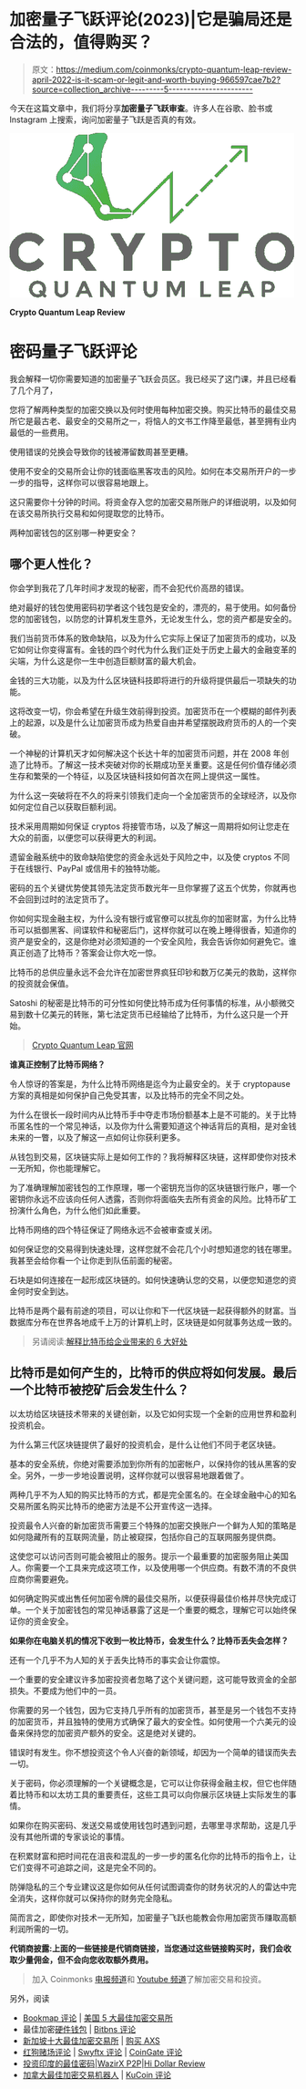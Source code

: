 # 加密量子飞跃评论(2023)|它是骗局还是合法的，值得购买？

> 原文：<https://medium.com/coinmonks/crypto-quantum-leap-review-april-2022-is-it-scam-or-legit-and-worth-buying-966597cae7b2?source=collection_archive---------5----------------------->

今天在这篇文章中，我们将分享**加密量子飞跃审查**。许多人在谷歌、脸书或 Instagram 上搜索，询问加密量子飞跃是否真的有效。

![](img/f2529993c7de23f0017ac9563f676c92.png)

**Crypto Quantum Leap Review**

# 密码量子飞跃评论

我会解释一切你需要知道的加密量子飞跃会员区。我已经买了这门课，并且已经看了几个月了，

您将了解两种类型的加密交换以及何时使用每种加密交换。购买比特币的最佳交易所它是最古老、最安全的交易所之一，将恼人的文书工作降至最低，甚至拥有业内最低的一些费用。

使用错误的兑换会导致你的钱被滞留数周甚至更糟。

使用不安全的交易所会让你的钱面临黑客攻击的风险。如何在本交易所开户的一步一步的指导，这样你可以很容易地跟上。

这只需要你十分钟的时间。将资金存入您的加密交易所账户的详细说明，以及如何在该交易所执行交易和如何提取您的比特币。

两种加密钱包的区别哪一种更安全？

## 哪个更人性化？

你会学到我花了几年时间才发现的秘密，而不会犯代价高昂的错误。

绝对最好的钱包使用密码初学者这个钱包是安全的，漂亮的，易于使用。如何备份您的加密钱包，以防您的计算机发生意外，无论发生什么，您的资产都是安全的。

我们当前货币体系的致命缺陷，以及为什么它实际上保证了加密货币的成功，以及它如何让你变得富有。金钱的四个时代为什么我们正处于历史上最大的金融变革的尖端，为什么这是你一生中创造巨额财富的最大机会。

金钱的三大功能，以及为什么区块链科技即将进行的升级将提供最后一项缺失的功能。

这将改变一切，你会希望在升级生效前得到投资。加密货币在一个模糊的邮件列表上的起源，以及是什么让加密货币成为热爱自由并希望摆脱政府货币的人的一个突破。

一个神秘的计算机天才如何解决这个长达十年的加密货币问题，并在 2008 年创造了比特币。了解这一技术突破对你的长期成功至关重要。这是任何价值存储必须生存和繁荣的一个特征，以及区块链科技如何首次在网上提供这一属性。

为什么这一突破将在不久的将来引领我们走向一个全加密货币的全球经济，以及你如何定位自己以获取巨额利润。

技术采用周期如何保证 cryptos 将接管市场，以及了解这一周期将如何让您走在大众的前面，以便您可以获得更大的利润。

遗留金融系统中的致命缺陷使您的资金永远处于风险之中，以及使 cryptos 不同于在线银行、PayPal 或信用卡的独特功能。

密码的五个关键优势使其领先法定货币数光年一旦你掌握了这五个优势，你就再也不会回到过时的法定货币了。

你如何实现金融主权，为什么没有银行或官僚可以扰乱你的加密财富，为什么比特币可以抵御黑客、间谍软件和秘密后门，这样你就可以在晚上睡得很香，知道你的资产是安全的，这是你绝对必须知道的一个安全风险，我会告诉你如何避免它。谁真正创造了比特币？答案会让你大吃一惊。

比特币的总供应量永远不会允许在加密世界疯狂印钞和数万亿美元的救助，这样你的投资就会保值。

Satoshi 的秘密是比特币的可分性如何使比特币成为任何事情的标准，从小额微交易到数十亿美元的转账，第七法定货币已经输给了比特币，为什么这只是一个开始。

> [Crypto Quantum Leap 官网](https://cryptospix.com/crypto-quantum-leap-review/)

**谁真正控制了比特币网络？**

令人惊讶的答案是，为什么比特币网络是迄今为止最安全的。关于 cryptopause 方案的真相是如何保护自己免受其害，以及比特币的完全不同之处。

为什么在很长一段时间内从比特币手中夺走市场份额基本上是不可能的。关于比特币匿名性的一个常见神话，以及你为什么需要知道这个神话背后的真相，是对金钱未来的一瞥，以及了解这一点如何让你获利更多。

从钱包到交易，区块链实际上是如何工作的？我将解释区块链，这样即使你对技术一无所知，你也能理解它。

为了准确理解加密钱包的工作原理，哪一个密钥充当你的区块链银行账户，哪一个密钥你永远不应该向任何人透露，否则你将面临失去所有资金的风险。比特币矿工扮演什么角色，为什么他们如此重要。

比特币网络的四个特征保证了网络永远不会被审查或关闭。

如何保证您的交易得到快速处理，这样您就不会花几个小时想知道您的钱在哪里。我甚至会给你看一个让你走到队伍前面的秘密。

石块是如何连接在一起形成区块链的。如何快速确认您的交易，以便您知道您的资金何时安全到达。

比特币是两个最有前途的项目，可以让你和下一代区块链一起获得额外的财富。当数据库分布在世界各地成千上万的计算机上时，区块链是如何就事务达成一致的。

> 另请阅读:[解释比特币给企业带来的 6 大好处](/coinmonks/6-benefits-of-bitcoin-for-businesses-explained-6b42bcc013ad)

## **比特币是如何产生的，比特币的供应将如何发展。最后一个比特币被挖矿后会发生什么？**

以太坊给区块链技术带来的关键创新，以及它如何实现一个全新的应用世界和盈利投资机会。

为什么第三代区块链提供了最好的投资机会，是什么让他们不同于老区块链。

基本的安全系统，你绝对需要添加到你所有的加密帐户，以保持你的钱从黑客的安全。另外，一步一步地设置说明，这样你就可以很容易地跟着做了。

两种几乎不为人知的购买比特币的方式，都是完全匿名的。在全球金融中心的知名交易所匿名购买比特币的绝密方法是不公开宣传这一选择。

投资最令人兴奋的新加密货币需要三个特殊的加密交换账户一个鲜为人知的策略是如何隐藏所有的互联网流量，防止被窥探，包括你自己的互联网服务提供商。

这使您可以访问否则可能会被阻止的服务。提示一个最重要的加密服务阻止美国人。你需要一个工具来完成这项工作，以及使用哪一个供应商。有数不清的不良供应商你需要避免。

如何确定购买或出售任何加密令牌的最佳交易所，以便获得最佳价格并尽快完成订单。一个关于加密钱包的常见神话暴露了这是一个重要的概念，理解它可以始终保证你的资金安全。

**如果你在电脑关机的情况下收到一枚比特币，会发生什么？比特币丢失会怎样？**

还有一个几乎不为人知的关于丢失比特币的事实会让你震惊。

一个重要的安全建议许多加密投资者忽略了这个关键问题，这可能导致资金的全部损失。不要成为他们中的一员。

你需要的另一个钱包，因为它支持几乎所有的加密货币，甚至是另一个钱包不支持的加密货币，并且独特的使用方式确保了最大的安全性。如何使用一个六美元的设备来保持您的加密资产额外的安全。这是绝对关键的。

错误时有发生。你不想投资这个令人兴奋的新领域，却因为一个简单的错误而失去一切。

关于密码，你必须理解的一个关键概念是，它可以让你获得金融主权，但它也伴随着比特币和以太坊工具的重要责任，这些工具可以向你展示区块链上实际发生的事情。

如果你在购买密码、发送交易或使用钱包时遇到问题，去哪里寻求帮助，这是几乎没有其他所谓的专家谈论的事情。

在积累财富和把时间花在沮丧和混乱的一步一步的匿名化你的比特币的指令上，让它们变得不可追踪之间，这是完全不同的。

防弹隐私的三个专业建议这是你如何从任何试图调查你的财务状况的人的雷达中完全消失，这样你就可以保持你的财务完全隐私。

简而言之，即使你对技术一无所知，加密量子飞跃也能教会你用加密货币赚取高额利润所需的一切。

**代销商披露:上面的一些链接是代销商链接，当您通过这些链接购买时，我们会收取少量佣金，但不会向您收取额外费用。**

> 加入 Coinmonks [电报频道](https://t.me/coincodecap)和 [Youtube 频道](https://www.youtube.com/c/coinmonks/videos)了解加密交易和投资。

另外，阅读

*   [Bookmap 评论](https://coincodecap.com/bookmap-review-2021-best-trading-software) | [美国 5 大最佳加密交易所](https://coincodecap.com/crypto-exchange-usa)
*   最佳加密[硬件钱包](/coinmonks/hardware-wallets-dfa1211730c6) | [Bitbns 评论](/coinmonks/bitbns-review-38256a07e161)
*   [新加坡十大最佳加密交易所](https://coincodecap.com/crypto-exchange-in-singapore) | [购买 AXS](https://coincodecap.com/buy-axs-token)
*   [红狗赌场评论](https://coincodecap.com/red-dog-casino-review) | [Swyftx 评论](https://coincodecap.com/swyftx-review) | [CoinGate 评论](https://coincodecap.com/coingate-review)
*   [投资印度的最佳密码](https://coincodecap.com/best-crypto-to-invest-in-india-in-2021)|[WazirX P2P](https://coincodecap.com/wazirx-p2p)|[Hi Dollar Review](https://coincodecap.com/hi-dollar-review)
*   [加拿大最佳加密交易机器人](https://coincodecap.com/5-best-crypto-trading-bots-in-canada) | [KuCoin 评论](https://coincodecap.com/kucoin-review)